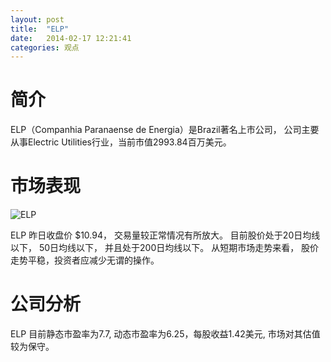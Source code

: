 ```yaml
---
layout: post
title:  "ELP"
date:   2014-02-17 12:21:41
categories: 观点
---
```


# 简介
ELP（Companhia Paranaense de Energia）是Brazil著名上市公司，
公司主要从事Electric Utilities行业，当前市值2993.84百万美元。

# 市场表现

![ELP](http://finviz.com/chart.ashx?t=ELP&ty=c&ta=1&p=d&s=l)

ELP 昨日收盘价 $10.94，
交易量较正常情况有所放大。
目前股价处于20日均线以下，
50日均线以下，
并且处于200日均线以下。
从短期市场走势来看，
股价走势平稳，投资者应减少无谓的操作。

# 公司分析
ELP 目前静态市盈率为7.7, 动态市盈率为6.25，每股收益1.42美元,
市场对其估值较为保守。
